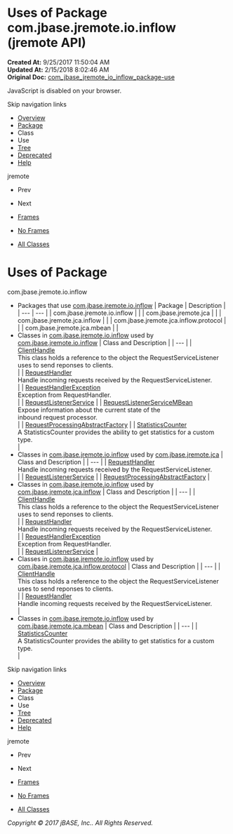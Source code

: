 # Uses of Package com.jbase.jremote.io.inflow (jremote   API)

**Created At:** 9/25/2017 11:50:04 AM  
**Updated At:** 2/15/2018 8:02:46 AM  
**Original Doc:** [com_jbase_jremote_io_inflow_package-use](https://docs.jbase.com/39256-inflow/com_jbase_jremote_io_inflow_package-use)  

<!--<br>    try {<br>        if (location.href.indexOf('is-external=true') == -1) {<br>            parent.document.title="Uses of Package com.jbase.jremote.io.inflow (jremote   API)";<br>        }<br>    }<br>    catch(err) {<br>    }<br>//-->
JavaScript is disabled on your browser.

Skip navigation links

- [Overview](../../../../../overview-summary.html)
- [Package](/39256-inflow/com_jbase_jremote_io_inflow_package-summary)
- Class
- Use
- [Tree](/39256-inflow/com_jbase_jremote_io_inflow_package-tree)
- [Deprecated](../../../../../deprecated-list.html)
- [Help](../../../../../help-doc.html)


jremote <br>

- Prev
- Next


- [Frames](../../../../../index.html?com/jbase/jremote/io/inflow//39256-inflow/com_jbase_jremote_io_inflow_package-use)
- [No Frames](/39256-inflow/com_jbase_jremote_io_inflow_package-use)


- [All Classes](../../../../../allclasses-noframe.html)


<!--<br>  allClassesLink = document.getElementById("allclasses\_navbar\_top");<br>  if(window==top) {<br>    allClassesLink.style.display = "block";<br>  }<br>  else {<br>    allClassesLink.style.display = "none";<br>  }<br>  //-->

# Uses of Package
com.jbase.jremote.io.inflow

- Packages that use [com.jbase.jremote.io.inflow](../../../../../com/jbase/jremote/io/inflow//39256-inflow/com_jbase_jremote_io_inflow_package-summary) | Package | Description |
| --- | --- |
| com.jbase.jremote.io.inflow |   |
| com.jbase.jremote.jca |   |
| com.jbase.jremote.jca.inflow |   |
| com.jbase.jremote.jca.inflow.protocol |   |
| com.jbase.jremote.jca.mbean |   |
- Classes in [com.jbase.jremote.io.inflow](../../../../../com/jbase/jremote/io/inflow//39256-inflow/com_jbase_jremote_io_inflow_package-summary) used by [com.jbase.jremote.io.inflow](../../../../../com/jbase/jremote/io/inflow//39256-inflow/com_jbase_jremote_io_inflow_package-summary) | Class and Description |
| --- |
| [ClientHandle](../../../../../com/jbase/jremote/io/inflow/class-use/ClientHandle.html#com.jbase.jremote.io.inflow)<br>This class holds a reference to the object the RequestServiceListener<br> uses to send reponses to clients.<br> |
| [RequestHandler](../../../../../com/jbase/jremote/io/inflow/class-use/RequestHandler.html#com.jbase.jremote.io.inflow)<br>Handle incoming requests received by the RequestServiceListener.<br> |
| [RequestHandlerException](../../../../../com/jbase/jremote/io/inflow/class-use/RequestHandlerException.html#com.jbase.jremote.io.inflow)<br>Exception from RequestHandler.<br> |
| [RequestListenerService](../../../../../com/jbase/jremote/io/inflow/class-use/RequestListenerService.html#com.jbase.jremote.io.inflow)  |
| [RequestListenerServiceMBean](../../../../../com/jbase/jremote/io/inflow/class-use/RequestListenerServiceMBean.html#com.jbase.jremote.io.inflow)<br>Expose information about the current state of the<br> inbound request processor.<br> |
| [RequestProcessingAbstractFactory](../../../../../com/jbase/jremote/io/inflow/class-use/RequestProcessingAbstractFactory.html#com.jbase.jremote.io.inflow)  |
| [StatisticsCounter](../../../../../com/jbase/jremote/io/inflow/class-use/StatisticsCounter.html#com.jbase.jremote.io.inflow)<br>A StatisticsCounter provides the ability to get statistics for a custom type.<br> |
- Classes in [com.jbase.jremote.io.inflow](../../../../../com/jbase/jremote/io/inflow//39256-inflow/com_jbase_jremote_io_inflow_package-summary) used by [com.jbase.jremote.jca](../../../../../com/jbase/jremote/jca//39256-inflow/com_jbase_jremote_io_inflow_package-summary) | Class and Description |
| --- |
| [RequestHandler](../../../../../com/jbase/jremote/io/inflow/class-use/RequestHandler.html#com.jbase.jremote.jca)<br>Handle incoming requests received by the RequestServiceListener.<br> |
| [RequestListenerService](../../../../../com/jbase/jremote/io/inflow/class-use/RequestListenerService.html#com.jbase.jremote.jca)  |
| [RequestProcessingAbstractFactory](../../../../../com/jbase/jremote/io/inflow/class-use/RequestProcessingAbstractFactory.html#com.jbase.jremote.jca)  |
- Classes in [com.jbase.jremote.io.inflow](../../../../../com/jbase/jremote/io/inflow//39256-inflow/com_jbase_jremote_io_inflow_package-summary) used by [com.jbase.jremote.jca.inflow](../../../../../com/jbase/jremote/jca/inflow//39256-inflow/com_jbase_jremote_io_inflow_package-summary) | Class and Description |
| --- |
| [ClientHandle](../../../../../com/jbase/jremote/io/inflow/class-use/ClientHandle.html#com.jbase.jremote.jca.inflow)<br>This class holds a reference to the object the RequestServiceListener<br> uses to send reponses to clients.<br> |
| [RequestHandler](../../../../../com/jbase/jremote/io/inflow/class-use/RequestHandler.html#com.jbase.jremote.jca.inflow)<br>Handle incoming requests received by the RequestServiceListener.<br> |
| [RequestHandlerException](../../../../../com/jbase/jremote/io/inflow/class-use/RequestHandlerException.html#com.jbase.jremote.jca.inflow)<br>Exception from RequestHandler.<br> |
| [RequestListenerService](../../../../../com/jbase/jremote/io/inflow/class-use/RequestListenerService.html#com.jbase.jremote.jca.inflow)  |
- Classes in [com.jbase.jremote.io.inflow](../../../../../com/jbase/jremote/io/inflow//39256-inflow/com_jbase_jremote_io_inflow_package-summary) used by [com.jbase.jremote.jca.inflow.protocol](../../../../../com/jbase/jremote/jca/inflow/protocol//39256-inflow/com_jbase_jremote_io_inflow_package-summary) | Class and Description |
| --- |
| [ClientHandle](../../../../../com/jbase/jremote/io/inflow/class-use/ClientHandle.html#com.jbase.jremote.jca.inflow.protocol)<br>This class holds a reference to the object the RequestServiceListener<br> uses to send reponses to clients.<br> |
| [RequestHandler](../../../../../com/jbase/jremote/io/inflow/class-use/RequestHandler.html#com.jbase.jremote.jca.inflow.protocol)<br>Handle incoming requests received by the RequestServiceListener.<br> |
- Classes in [com.jbase.jremote.io.inflow](../../../../../com/jbase/jremote/io/inflow//39256-inflow/com_jbase_jremote_io_inflow_package-summary) used by [com.jbase.jremote.jca.mbean](../../../../../com/jbase/jremote/jca/mbean//39256-inflow/com_jbase_jremote_io_inflow_package-summary) | Class and Description |
| --- |
| [StatisticsCounter](../../../../../com/jbase/jremote/io/inflow/class-use/StatisticsCounter.html#com.jbase.jremote.jca.mbean)<br>A StatisticsCounter provides the ability to get statistics for a custom type.<br> |

Skip navigation links

- [Overview](../../../../../overview-summary.html)
- [Package](/39256-inflow/com_jbase_jremote_io_inflow_package-summary)
- Class
- Use
- [Tree](/39256-inflow/com_jbase_jremote_io_inflow_package-tree)
- [Deprecated](../../../../../deprecated-list.html)
- [Help](../../../../../help-doc.html)


jremote <br>

- Prev
- Next


- [Frames](../../../../../index.html?com/jbase/jremote/io/inflow//39256-inflow/com_jbase_jremote_io_inflow_package-use)
- [No Frames](/39256-inflow/com_jbase_jremote_io_inflow_package-use)


- [All Classes](../../../../../allclasses-noframe.html)


<!--<br>  allClassesLink = document.getElementById("allclasses\_navbar\_bottom");<br>  if(window==top) {<br>    allClassesLink.style.display = "block";<br>  }<br>  else {<br>    allClassesLink.style.display = "none";<br>  }<br>  //-->

*Copyright © 2017 jBASE, Inc.. All Rights Reserved.*
